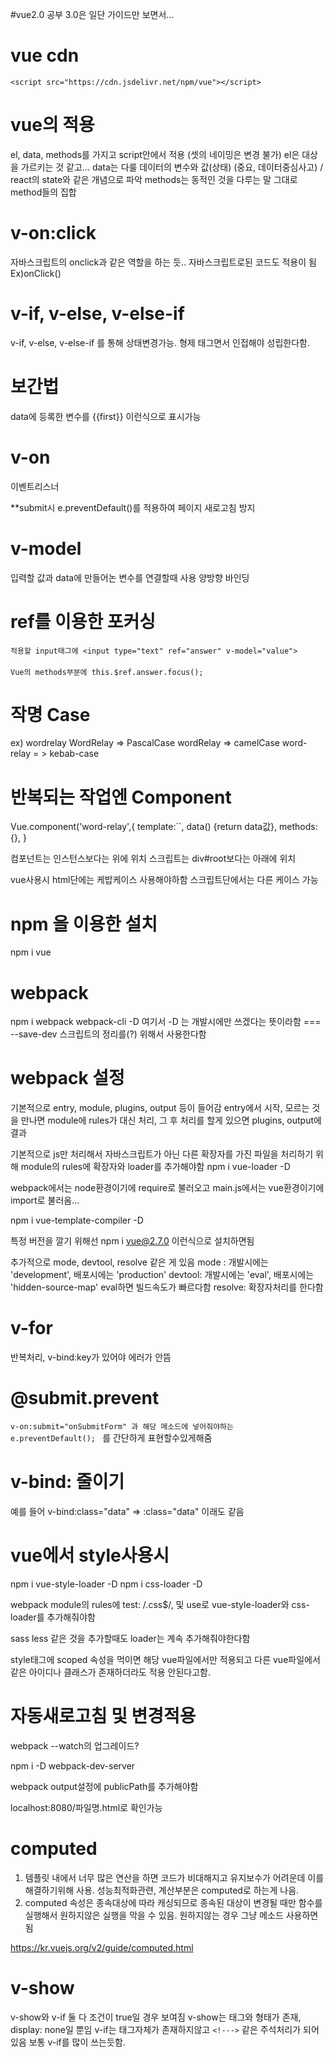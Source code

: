 #vue2.0 공부 3.0은 일단 가이드만 보면서...

# vue cdn
``<script src="https://cdn.jsdelivr.net/npm/vue"></script>``

# vue의 적용
el, data, methods를 가지고 script안에서 적용 (셋의 네이밍은 변경 불가)
el은 대상을 가르키는 것 같고...
data는 다룰 데이터의 변수와 값(상태) (중요, 데이터중심사고) / react의 state와 같은 개념으로 파악
methods는 동적인 것을 다루는 말 그대로 method들의 집합

# v-on:click
자바스크립트의 onclick과 같은 역할을 하는 듯..
자바스크립트로된 코드도 적용이 됨 Ex)onClick()

# v-if, v-else, v-else-if
v-if, v-else, v-else-if 를 통해 상태변경가능.
형제 태그면서 인접해야 성립한다함.

# 보간법
data에 등록한 변수를 {{first}} 이런식으로 표시가능 

# v-on
이벤트리스너

**submit시 e.preventDefault()를 적용하여 페이지 새로고침 방지

# v-model
입력할 값과 data에 만들어논 변수를 연결할때 사용
양방향 바인딩

# ref를 이용한 포커싱
``
적용할 input태그에
<input type="text" ref="answer" v-model="value">
``
<br><br>
``
Vue의 methods부분에
this.$ref.answer.focus();
``

# 작명 Case
ex) wordrelay
WordRelay => PascalCase
wordRelay => camelCase
word-relay = > kebab-case

# 반복되는 작업엔 Component
Vue.component('word-relay',{
  template:``,
  data() {return data값},
  methods: {},
}

컴포넌트는 인스턴스보다는 위에 위치
스크립트는 div#root보다는 아래에 위치


vue사용시 html단에는 케밥케이스 사용해야하함
스크립트단에서는 다른 케이스 가능 

# npm 을 이용한 설치
npm i vue

# webpack 
npm i webpack webpack-cli -D
여기서 -D 는 개발시에만 쓰겠다는 뜻이라함 === --save-dev
스크립트의 정리를(?) 위해서 사용한다함

# webpack 설정
기본적으로 entry, module, plugins, output 등이 들어감
entry에서 시작, 모르는 것을 만나면 module에 rules가 대신 처리, 그 후 처리를 할게 있으면 plugins, output에 결과

기본적으로 js만 처리해서
자바스크립트가 아닌 다른 확장자를 가진 파일을 처리하기 위해 module의 rules에 확장자와 loader를 추가해야함
npm i vue-loader -D

webpack에서는 node환경이기에 require로 불러오고
main.js에서는 vue환경이기에 import로 불러옴...

npm i vue-template-compiler -D

특정 버전을 깔기 위해선 npm i vue@2.7.0 이런식으로 설치하면됨

추가적으로 mode, devtool, resolve 같은 게 있음
mode : 개발시에는 'development', 배포시에는 'production'
devtool: 개발시에는 'eval', 배포시에는 'hidden-source-map'  eval하면 빌드속도가 빠르다함
resolve: 확장자처리를 한다함 

# v-for
반복처리,
v-bind:key가 있어야 에러가 안뜸

# @submit.prevent

`v-on:submit="onSubmitForm" 과 해당 메소드에 넣어줘야하는  e.preventDefault(); `
를 간단하게 표현할수있게해줌

# v-bind: 줄이기
예를 들어 v-bind:class="data" => :class="data" 이래도 같음

# vue에서 style사용시
npm i vue-style-loader -D
npm i css-loader -D

webpack module의 rules에 test: /\.css$/,  및 use로 vue-style-loader와 css-loader를 추가해줘야함

sass less 같은 것을 추가할때도 loader는 계속 추가해줘야한다함

style태그에 scoped 속성을 먹이면 해당 vue파일에서만 적용되고 다른 vue파일에서 
같은 아이디나 클래스가 존재하더라도 적용 안된다고함.

# 자동새로고침 및 변경적용 
webpack --watch의 업그레이드?

npm i -D webpack-dev-server

webpack output설정에 publicPath를 추가해야함

localhost:8080/파일명.html로 확인가능

# computed
1. 템플릿 내에서 너무 많은 연산을 하면 코드가 비대해지고 유지보수가 어려운데
이를 해결하기위해 사용. 성능최적화관련, 계산부분은 computed로 하는게 나음.
2. computed 속성은 종속대상에 따라 캐싱되므로 종속된 대상이 변경될 때만 함수를 실행해서 원하지않은 실행을 막을 수 있음. 원하지않는 경우 그냥 메소드 사용하면됨

https://kr.vuejs.org/v2/guide/computed.html

# v-show
v-show와 v-if
둘 다 조건이 true일 경우 보여짐
v-show는 태그와 형태가 존재, display: none일 뿐임
v-if는 태그자체가 존재하지않고 `<!--->` 같은 주석처리가 되어있음
보통 v-if를 많이 쓰는듯함.


